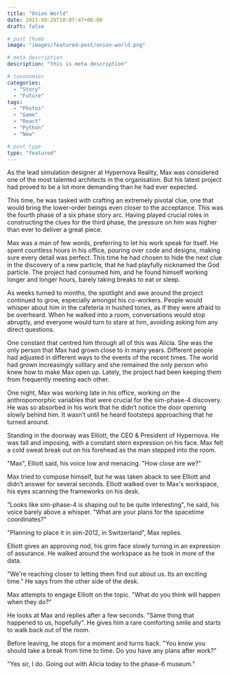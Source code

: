 ```yaml
---
title: "Onion World"
date: 2021-09-28T10:07:47+06:00
draft: false

# post thumb
image: "images/featured-post/onion-world.png"

# meta description
description: "this is meta description"

# taxonomies
categories:
  - "Story"
  - "Future"
tags:
  - "Photos"
  - "Game"
  - "React"
  - "Python"
  - "New"

# post type
type: "featured"
---
```

As the lead simulation designer at Hypernova Reality, Max was considered one of the most talented architects in the organisation. But his latest project had proved to be a lot more demanding than he had ever expected.

This time, he was tasked with crafting an extremely pivotal clue, one that would bring the lower-order beings even closer to the acceptance. This was the fourth phase of a six phase story arc. Having played crucial roles in constructing the clues for the third phase, the pressure on him was higher than ever to deliver a great piece.

Max was a man of few words, preferring to let his work speak for itself. He spent countless hours in his office, pouring over code and designs, making sure every detail was perfect. This time he had chosen to hide the next clue in the discovery of a new particle, that he had playfully nicknamed the God particle. The project had consumed him, and he found himself working longer and longer hours, barely taking breaks to eat or sleep.

As weeks turned to months, the spotlight and awe around the project continued to grow, especially amongst his co-workers. People would whisper about him in the cafeteria in hushed tones, as if they were afraid to be overheard. When he walked into a room, conversations would stop abruptly, and everyone would turn to stare at him, avoiding asking him any direct questions.

One constant that centred him through all of this was Alicia. She was the only person that Max had grown close to in many years. Different people had adjusted in different ways to the events of the recent times. The world had grown increasingly solitary and she remained the only person who knew how to make Max open up. Lately, the project had been keeping them from frequently meeting each other.

One night, Max was working late in his office, working on the anthropomorphic variables that were crucial for the sim-phase-4 discovery. He was so absorbed in his work that he didn’t notice the door opening slowly behind him. It wasn’t until he heard footsteps approaching that he turned around.

Standing in the doorway was Elliott, the CEO & President of Hypernova. He was tall and imposing, with a constant stern expression on his face. Max felt a cold sweat break out on his forehead as the man stepped into the room.

"Max", Elliott said, his voice low and menacing. "How close are we?"

Max tried to compose himself, but he was taken aback to see Elliott and didn’t answer for several seconds. Elliott walked over to Max's workspace, his eyes scanning the frameworks on his desk.

"Looks like sim-phase-4 is shaping out to be quite interesting", he said, his voice barely above a whisper. "What are your plans for the spacetime coordinates?"

"Planning to place it in sim-2012, in Switzerland", Max replies.

Elliott gives an approving nod, his grim face slowly turning in an expression of assurance. He walked around the workspace as he took in more of the data.

"We're reaching closer to letting them find out about us. Its an exciting time." He says from the other side of the desk.

Max attempts to engage Elliott on the topic. "What do you think will happen when they do?"

He looks at Max and replies after a few seconds. "Same thing that happened to us, hopefully". He gives him a rare comforting smile and starts to walk back out of the room.

Before leaving, he stops for a moment and turns back. "You know you should take a break from time to time. Do you have any plans after work?"

"Yes sir, I do. Going out with Alicia today to the phase-6 museum."




